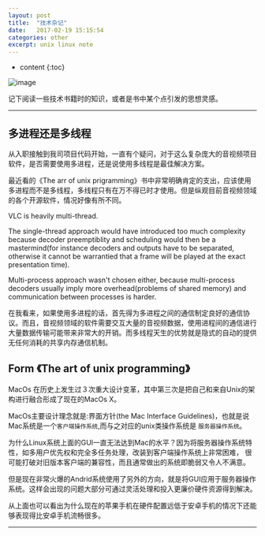 ```yaml
---
layout: post
title:  "技术杂记"
date:   2017-02-19 15:15:54
categories: other
excerpt: unix linux note
---
```


* content
{:toc}


![image](http://coolshell.cn//wp-content/uploads/2012/05/Banni%C3%A8re-Unix-linux.jpg)

记下阅读一些技术书籍时的知识，或者是书中某个点引发的思想灵感。



---

## 多进程还是多线程

从入职接触到我司项目代码开始，一直有个疑问，对于这么复杂庞大的音视频项目软件，是否需要使用多进程，还是说使用多线程是最佳解决方案。

最近看的《The arr of unix prigramming》书中非常明确肯定的支出，应该使用多进程而不是多线程，多线程只有在万不得已时才使用。但是纵观目前音视频领域的各个开源软件，情况好像有所不同。

VLC is heavily multi-thread.

The single-thread approach would have introduced too much complexity because decoder preemptiblity and scheduling would then be a mastermind(for instance decoders and outputs have to be separated, otherwise it cannot be warrantied that a frame will be played at the exact presentation time).

Multi-process approach wasn't chosen either, because multi-process decoders usually imply more overhead(problems of shared memory) and communication between processes is harder.

在我看来，如果使用多进程的话，首先得为多进程之间的通信制定良好的通信协议。而且，音视频领域的软件需要交互大量的音视频数据，使用进程间的通信进行大量数据传输可能带来非常大的开销。而多线程天生的优势就是隐式的自动的提供无任何消耗的共享内存通信机制。




## Form 《The art of unix programming》

MacOs 在历史上发生过３次重大设计变革，其中第三次是把自己和来自Unix的架构进行融合形成了现在的MacOs X。

MacOs主要设计理念就是:界面方针(the Mac Interface Guidelines)，也就是说Mac系统是一个`客户端操作系统`,而与之对应的unix类操作系统是
`服务器操作系统`。

为什么Linux系统上面的GUI一直无法达到Mac的水平？因为将服务器操作系统特性，如多用户优先权和完全多任务处理，改装到客户端操作系统上非常困难，
很可能打破对旧版本客户端的兼容性，而且通常做出的系统即脆弱又令人不满意。

但是现在非常火爆的Andrid系统使用了另外的方向，就是将GUI应用于服务器操作系统。这样会出现的问题大部分可通过灵活处理和投入更廉价硬件资源得到解决。

从上面也可以看出为什么现在的苹果手机在硬件配置远低于安卓手机的情况下还能够表现得比安卓手机流畅很多。


---

